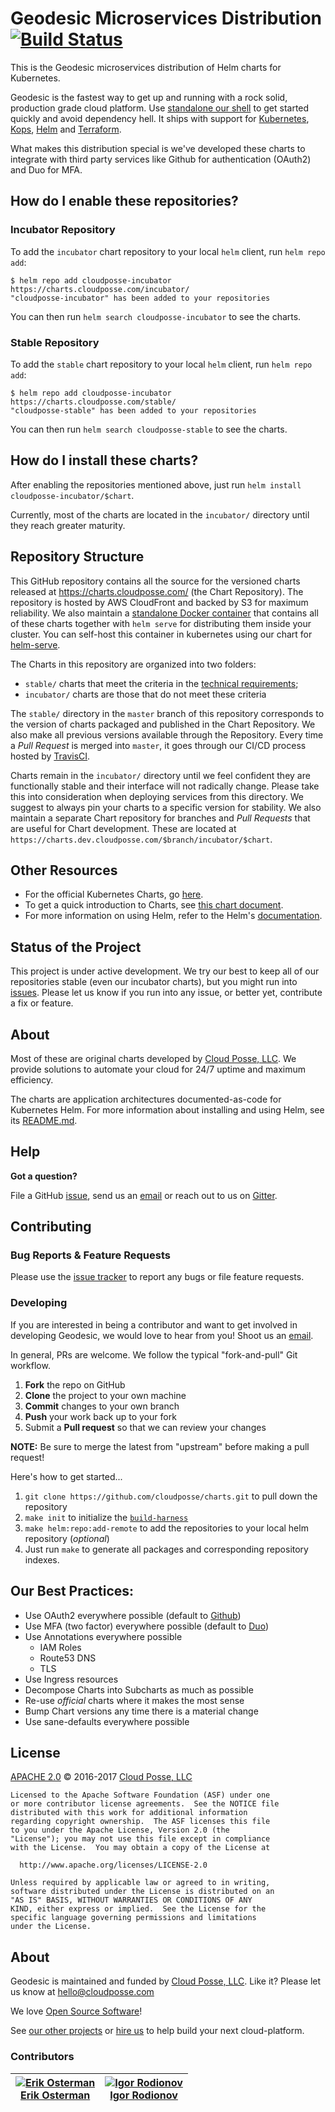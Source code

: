 # Geodesic Microservices Distribution [![Build Status](https://travis-ci.org/cloudposse/charts.svg?branch=master)](https://travis-ci.org/cloudposse/charts)

This is the Geodesic microservices distribution of Helm charts for Kubernetes. 

Geodesic is the fastest way to get up and running with a rock solid, production grade cloud platform. Use [standalone our shell](https://github.com/cloudposse/geodesic/) to get started quickly and avoid dependency hell. It ships with support for [Kubernetes](https://github.com/kubernetes/kubernetes/), [Kops](https://github.com/kubernetes/kops/), [Helm](https://github.com/kubernetes/helm/) and [Terraform](https://github.com/hashicorp/terraform/). 

What makes this distribution special is we've developed these charts to integrate with third party services like Github for authentication (OAuth2) and Duo for MFA. 

## How do I enable these repositories?


### Incubator Repository

To add the `incubator` chart repository to your local `helm` client, run `helm repo add`:

```shell
$ helm repo add cloudposse-incubator https://charts.cloudposse.com/incubator/
"cloudposse-incubator" has been added to your repositories
```

You can then run `helm search cloudposse-incubator` to see the charts.

### Stable Repository

To add the `stable` chart repository to your local `helm` client, run `helm repo add`:

```shell
$ helm repo add cloudposse-incubator https://charts.cloudposse.com/stable/
"cloudposse-stable" has been added to your repositories
```

You can then run `helm search cloudposse-stable` to see the charts.

## How do I install these charts?

After enabling the repositories mentioned above, just run `helm install cloudposse-incubator/$chart`. 

Currently, most of the charts are located in the `incubator/` directory until they reach greater maturity.

## Repository Structure

This GitHub repository contains all the source for the versioned charts released at https://charts.cloudposse.com/ (the Chart Repository). The repository is hosted by AWS CloudFront and backed by S3 for maximum reliability. We also maintain a [standalone Docker container](https://hub.docker.com/r/cloudposse/charts/) that contains all of these charts together with `helm serve` for distributing them inside your cluster. You can self-host this container in kubernetes using our chart for [helm-serve](https://github.com/cloudposse/charts/incubator/helm-serve/).

The Charts in this repository are organized into two folders:

* `stable/`     charts that meet the criteria in the [technical requirements](https://github.com/kubernetes/charts/blob/master/CONTRIBUTING.md#technical-requirements);
* `incubator/`  charts are those that do not meet these criteria

The `stable/` directory in the `master` branch of this repository corresponds to the version of charts packaged and published in the Chart Repository. We also make all previous versions available through the Repository. Every time a *Pull Request* is merged into `master`, it goes through our CI/CD process hosted by [TravisCI](https://travis-ci.org/cloudposse/charts). 

Charts remain in the `incubator/` directory until we feel confident they are functionally stable and their interface will not radically change. Please take this into consideration when deploying services from this directory. We suggest to always pin your charts to a specific version for stability. We also maintain a separate Chart repository for branches and *Pull Requests* that are useful for Chart development. These are located at `https://charts.dev.cloudposse.com/$branch/incubator/$chart`.


## Other Resources

* For the official Kubernetes Charts, go [here](https://github.com/kubernetes/charts/). 
* To get a quick introduction to Charts, see [this chart document](https://github.com/kubernetes/helm/blob/master/docs/charts.md).
* For more information on using Helm, refer to the Helm's [documentation](https://github.com/kubernetes/helm#docs).


## Status of the Project

This project is under active development. We try our best to keep all of our repositories stable (even our incubator charts), but you might run into [issues](https://github.com/cloudposse/charts/issues). Please let us know if you run into any issue, or better yet, contribute a fix or feature.


## About

Most of these are original charts developed by [Cloud Posse, LLC](https://cloudposse.com/). We provide solutions to automate your cloud for 24/7 uptime and maximum efficiency.

The charts are application architectures documented-as-code for Kubernetes Helm. For more information about installing and using Helm, see its [README.md](https://github.com/kubernetes/helm/tree/master/README.md). 


## Help

**Got a question?** 

File a GitHub [issue](https://github.com/cloudposse/geodesic/issues), send us an [email](mailto:hello@cloudposse.com) or reach out to us on [Gitter](https://gitter.im/cloudposse/).


## Contributing

### Bug Reports & Feature Requests

Please use the [issue tracker](https://github.com/cloudposse/bastion/issues) to report any bugs or file feature requests.

### Developing

If you are interested in being a contributor and want to get involved in developing Geodesic, we would love to hear from you! Shoot us an [email](mailto:hello@cloudposse.com).

In general, PRs are welcome. We follow the typical "fork-and-pull" Git workflow.

 1. **Fork** the repo on GitHub
 2. **Clone** the project to your own machine
 3. **Commit** changes to your own branch
 4. **Push** your work back up to your fork
 5. Submit a **Pull request** so that we can review your changes

**NOTE:** Be sure to merge the latest from "upstream" before making a pull request!

Here's how to get started...

1. `git clone https://github.com/cloudposse/charts.git` to pull down the repository 
2. `make init` to initialize the [`build-harness`](https://github.com/cloudposse/build-harness/)
3. `make helm:repo:add-remote` to add the repositories to your local helm repository (*optional*)
4. Just run `make` to generate all packages and corresponding repository indexes.

## Our Best Practices:

* Use OAuth2 everywhere possible (default to [Github](https://developer.github.com/v3/oauth/))
* Use MFA (two factor) everywhere possible (default to [Duo](https://guide.duo.com (https://guide.duo.com/)))
* Use Annotations everywhere possible
    * IAM Roles
    * Route53 DNS
    * TLS
* Use Ingress resources 
* Decompose Charts into Subcharts as much as possible
* Re-use *official* charts where it makes the most sense
* Bump Chart versions any time there is a material change
* Use sane-defaults everywhere possible


## License

[APACHE 2.0](LICENSE) © 2016-2017 [Cloud Posse, LLC](https://cloudposse.com)

    Licensed to the Apache Software Foundation (ASF) under one
    or more contributor license agreements.  See the NOTICE file
    distributed with this work for additional information
    regarding copyright ownership.  The ASF licenses this file
    to you under the Apache License, Version 2.0 (the
    "License"); you may not use this file except in compliance
    with the License.  You may obtain a copy of the License at
     
      http://www.apache.org/licenses/LICENSE-2.0

    Unless required by applicable law or agreed to in writing,
    software distributed under the License is distributed on an
    "AS IS" BASIS, WITHOUT WARRANTIES OR CONDITIONS OF ANY
    KIND, either express or implied.  See the License for the
    specific language governing permissions and limitations
    under the License.

## About

Geodesic is maintained and funded by [Cloud Posse, LLC][website]. Like it? Please let us know at <hello@cloudposse.com>

We love [Open Source Software](https://github.com/cloudposse/)! 

See [our other projects][community] or [hire us][hire] to help build your next cloud-platform.

  [website]: http://cloudposse.com/
  [community]: https://github.com/cloudposse/
  [hire]: http://cloudposse.com/contact/
  
### Contributors


| [![Erik Osterman][erik_img]][erik_web]<br/>[Erik Osterman][erik_web] | [![Igor Rodionov][igor_img]][igor_web]<br/>[Igor Rodionov][igor_web] |
|-------------------------------------------------------|------------------------------------------------------------------|

  [erik_img]: http://s.gravatar.com/avatar/88c480d4f73b813904e00a5695a454cb?s=144
  [erik_web]: https://github.com/osterman/
  [igor_img]: http://s.gravatar.com/avatar/bc70834d32ed4517568a1feb0b9be7e2?s=144
  [igor_web]: https://github.com/goruha/



